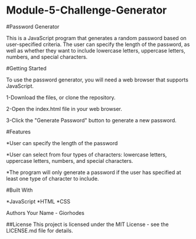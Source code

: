 # Module-5-Challenge-Generator

#Password Generator

This is a JavaScript program that generates a random password based on user-specified criteria. The user can specify the length of the password, as well as whether they want to include lowercase letters, uppercase letters, numbers, and special characters.

#Getting Started

To use the password generator, you will need a web browser that supports JavaScript.

1-Download the files, or clone the repository.

2-Open the index.html file in your web browser.

3-Click the "Generate Password" button to generate a new password.

#Features

*User can specify the length of the password

*User can select from four types of characters: lowercase letters, uppercase letters, numbers, and special characters.

*The program will only generate a password if the user has specified at least one type of character to include.

#Built With

*JavaScript
*HTML
*CSS

Authors
Your Name - Giorhodes

##License
This project is licensed under the MIT License - see the LICENSE.md file for details.
